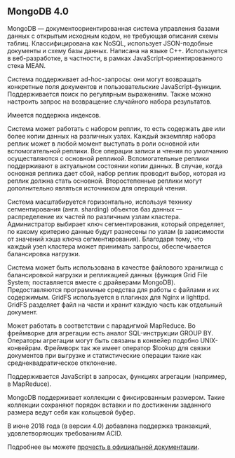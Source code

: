 ## MongoDB 4.0

MongoDB — документоориентированная система управления базами данных с открытым исходным кодом, не требующая описания схемы таблиц. Классифицирована как NoSQL, использует JSON-подобные документы и схему базы данных. Написана на языке C++. Используется в веб-разработке, в частности, в рамках JavaScript-ориентированного стека MEAN.

Система поддерживает ad-hoc-запросы: они могут возвращать конкретные поля документов и пользовательские JavaScript-функции. Поддерживается поиск по регулярным выражениям. Также можно настроить запрос на возвращение случайного набора результатов.

Имеется поддержка индексов.

Система может работать с набором реплик, то есть содержать две или более копии данных на различных узлах. Каждый экземпляр набора реплик может в любой момент выступать в роли основной или вспомогательной реплики. Все операции записи и чтения по умолчанию осуществляются с основной репликой. Вспомогательные реплики поддерживают в актуальном состоянии копии данных. В случае, когда основная реплика дает сбой, набор реплик проводит выбор, которая из реплик должна стать основной. Второстепенные реплики могут дополнительно являться источником для операций чтения.

Система масштабируется горизонтально, используя технику сегментирования (англ. sharding) объектов баз данных — распределение их частей по различным узлам кластера. Администратор выбирает ключ сегментирования, который определяет, по какому критерию данные будут разнесены по узлам (в зависимости от значений хэша ключа сегментирования). Благодаря тому, что каждый узел кластера может принимать запросы, обеспечивается балансировка нагрузки.

Система может быть использована в качестве файлового хранилища с балансировкой нагрузки и репликацией данных (функция Grid File System; поставляется вместе с драйверами MongoDB). Предоставляются программные средства для работы с файлами и их содержимым. GridFS используется в плагинах для Nginx и lighttpd. GridFS разделяет файл на части и хранит каждую часть как отдельный документ.

Может работать в соответствии с парадигмой MapReduce. Во фреймворке для агрегации есть аналог SQL-инструкции GROUP BY. Операторы агрегации могут быть связаны в конвейер подобно UNIX-конвейрам. Фреймворк так же имеет оператор $lookup для связки документов при выгрузке и статистические операции такие как среднеквадратическое отклонение.

Поддерживается JavaScript в запросах, функциях агрегации (например, в MapReduce).

MongoDB поддерживает коллекции с фиксированным размером. Такие коллекции сохраняют порядок вставки и по достижении заданного размера ведут себя как кольцевой буфер.

В июне 2018 года (в версии 4.0) добавлена поддержка транзакций, удовлетворяющих требованиям ACID.

Подробнее вы можете [прочесть в официальной документации](https://docs.mongodb.com/).
